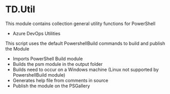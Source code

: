# TD.Util

This module contains collection general utility functions for PowerShell

- Azure DevOps Utilities

This script uses the default PowershellBuild commands to build and publish the Module

- Imports PowerShell Build module
- Builds the psm module in the output folder
- Builds need to occur on a Windows machine (Linux not supported by PowershellBuild module)
- Generates help file from comments in source
- Publish the module on the PSGallery